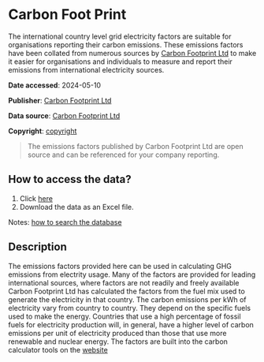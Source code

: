 # Carbon Foot Print

The international country level grid electricity factors are suitable for organisations reporting their carbon emissions. These emissions factors have been collated from numerous sources by [Carbon Footprint Ltd](https://www.carbonfootprint.com/) to make it easier for organisations and individuals to measure and report their emissions from international electricity sources.

**Date accessed**: 2024-05-10

**Publisher**: [Carbon Footprint Ltd](https://www.carbonfootprint.com/)

**Data source**: [Carbon Footprint Ltd](https://www.carbonfootprint.com/international_electricity_factors.html)

**Copyright**: [copyright](https://www.carbonfootprint.com/international_electricity_factors.html)
>The emissions factors published by Carbon Footprint Ltd are open source and can be referenced for your company reporting.

## How to access the data?
1. Click [here](https://www.carbonfootprint.com/docs/2023_07_international_factors_release_11.xlsx)
2. Download the data as an Excel file.

Notes: [how to search the database](https://www.ipcc-nggip.iges.or.jp/EFDB/help.php)

## Description
The emissions factors provided here can be used in calculating GHG emissions from electrity usage. Many of the factors are provided for leading international sources, where factors are not readily and freely available Carbon Footprint Ltd has calculated the factors from the fuel mix used to generate the electricity in that country. The carbon emissions per kWh of electricity vary from country to country. They depend on the specific fuels used to make the energy. Countries that use a high percentage of fossil fuels for electricity production will, in general, have a higher level of carbon emissions per unit of electricity produced than those that use more renewable and nuclear energy. The factors are built into the carbon calculator tools on the [website](https://www.carbonfootprint.com/calculator1.html)